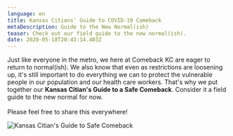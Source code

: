 ```yaml
---
language: en
title: Kansas Citians' Guide to COVID-19 Comeback
metaDescription: Guide to the New Normal(ish)
teaser: Check out our field guide to the new normal(ish).
date: 2020-05-18T20:43:14.403Z
---
```

Just like everyone in the metro, we here at Comeback KC are eager to return to normal(ish). We also know that even as restrictions are loosening up, it's still important to do everything we can to protect the vulnerable people in our population and our health care workers. That's why we put together our **Kansas Citian's Guide to a Safe Comeback**. Consider it a field guide to the new normal for now. \
\
Please feel free to share this everywhere!

![Kansas Citian's Guide to Safe Comeback](/uploads/comeback-kc_guidetocomeback.jpg "KC Guide to Comeback")